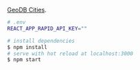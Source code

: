 [GeoDB Cities](https://rapidapi.com/wirefreethought/api/geodb-cities).

```bash
# .env
REACT_APP_RAPID_API_KEY=""
```

```bash
# install dependencies
$ npm install
# serve with hot reload at localhost:3000
$ npm start
```
